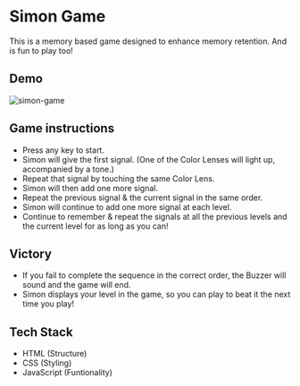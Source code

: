# Simon Game
This is a memory based game designed to enhance memory retention. And is fun to play too!

## Demo
![simon-game](https://user-images.githubusercontent.com/63553187/147845789-e8a95a5a-d13f-4e29-85f9-d854d545f70e.gif)

## Game instructions
* Press any key to start. 
* Simon will give the first signal. (One of the Color Lenses will light up, accompanied by a tone.)
* Repeat that signal by touching the same Color Lens. 
* Simon will then add one more signal.
* Repeat the previous signal & the current signal in the same order.
* Simon will continue to add one more signal at each level.
* Continue to remember & repeat the signals at all the previous levels and the current level for as long as you can!

## Victory
* If you fail to complete the sequence in the correct order, the Buzzer will sound and the game will end.
* Simon displays your level in the game, so you can play to beat it the next time you play!

## Tech Stack
* HTML (Structure)
* CSS (Styling)
* JavaScript (Funtionality)
